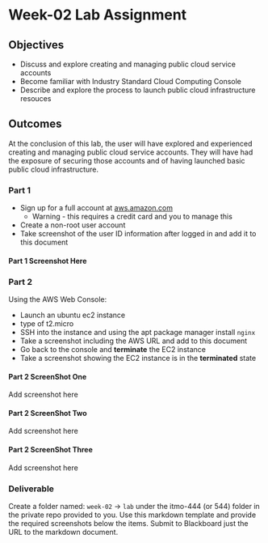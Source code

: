 # Week-02 Lab Assignment

## Objectives

* Discuss and explore creating and managing public cloud service accounts
* Become familiar with Industry Standard Cloud Computing Console
* Describe and explore the process to launch public cloud infrastructure resouces

## Outcomes

At the conclusion of this lab, the user will have explored and experienced creating and managing public cloud service accounts. They will have had the exposure of securing those accounts and of having launched basic public cloud infrastructure.

### Part 1

* Sign up for a full account at [aws.amazon.com](https://aws.amazon.com/ "AWS signup")
  * Warning - this requires a credit card and you to manage this
* Create a non-root user account
* Take screenshot of the user ID information after logged in and add it to this document

#### Part 1 Screenshot Here

### Part 2

Using the AWS Web Console:

* Launch an ubuntu ec2 instance
* type of t2.micro
* SSH into the instance and using the apt package manager install `nginx`
* Take a screenshot including the AWS URL and add to this document
* Go back to the console and **terminate** the EC2 instance
* Take a screenshot showing the EC2 instance is in the **terminated** state

#### Part 2 ScreenShot One

Add screenshot here

#### Part 2 ScreenShot Two

Add screenshot here

#### Part 2 ScreenShot Three

Add screenshot here

### Deliverable

Create a folder named: `week-02` -> `lab` under the itmo-444 (or 544) folder in the private repo provided to you. Use this markdown template and provide the required screenshots below the items. Submit to Blackboard just the URL to the markdown document.
